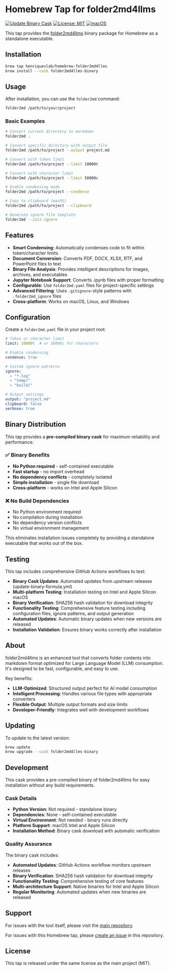 # Homebrew Tap for folder2md4llms

[![Update Binary Cask](https://github.com/HenriquesLab/homebrew-folder2md4llms/actions/workflows/update-binary-formula.yml/badge.svg)](https://github.com/HenriquesLab/homebrew-folder2md4llms/actions/workflows/update-binary-formula.yml)
[![License: MIT](https://img.shields.io/badge/License-MIT-yellow.svg)](https://opensource.org/licenses/MIT)
[![macOS](https://img.shields.io/badge/macOS-Intel%20%26%20Apple%20Silicon-blue.svg)](https://github.com/HenriquesLab/homebrew-folder2md4llms)

This tap provides the [folder2md4llms](https://github.com/HenriquesLab/folder2md4llms) binary package for Homebrew as a standalone executable.

## Installation

```bash
brew tap henriqueslab/homebrew-folder2md4llms
brew install --cask folder2md4llms-binary
```

## Usage

After installation, you can use the `folder2md` command:

```bash
folder2md /path/to/your/project
```

### Basic Examples

```bash
# Convert current directory to markdown
folder2md .

# Convert specific directory with output file
folder2md /path/to/project --output project.md

# Convert with token limit
folder2md /path/to/project --limit 10000t

# Convert with character limit
folder2md /path/to/project --limit 50000c

# Enable condensing mode
folder2md /path/to/project --condense

# Copy to clipboard (macOS)
folder2md /path/to/project --clipboard

# Generate ignore file template
folder2md --init-ignore
```

## Features

- **Smart Condensing**: Automatically condenses code to fit within token/character limits
- **Document Conversion**: Converts PDF, DOCX, XLSX, RTF, and PowerPoint files to text
- **Binary File Analysis**: Provides intelligent descriptions for images, archives, and executables
- **Jupyter Notebook Support**: Converts .ipynb files with proper formatting
- **Configurable**: Use `folder2md.yaml` files for project-specific settings
- **Advanced Filtering**: Uses `.gitignore`-style patterns with `.folder2md_ignore` files
- **Cross-platform**: Works on macOS, Linux, and Windows

## Configuration

Create a `folder2md.yaml` file in your project root:

```yaml
# Token or character limit
limit: 10000t  # or 50000c for characters

# Enable condensing
condense: true

# Custom ignore patterns
ignore:
  - "*.log"
  - "temp/"
  - "build/"

# Output settings
output: "project.md"
clipboard: false
verbose: true
```

## Binary Distribution

This tap provides a **pre-compiled binary cask** for maximum reliability and performance:

### ✅ Binary Benefits
- **No Python required** - self-contained executable
- **Fast startup** - no import overhead
- **No dependency conflicts** - completely isolated
- **Simple installation** - single file download
- **Cross-platform** - works on Intel and Apple Silicon

### ❌ No Build Dependencies
- No Python environment required
- No compilation during installation
- No dependency version conflicts
- No virtual environment management

This eliminates installation issues completely by providing a standalone executable that works out of the box.

## Testing

This tap includes comprehensive GitHub Actions workflows to test:
- **Binary Cask Updates**: Automated updates from upstream releases (update-binary-formula.yml)
- **Multi-platform Testing**: Installation testing on Intel and Apple Silicon macOS
- **Binary Verification**: SHA256 hash validation for download integrity
- **Functionality Testing**: Comprehensive feature testing including configuration files, ignore patterns, and output generation
- **Automated Updates**: Automatic binary updates when new versions are released
- **Installation Validation**: Ensures binary works correctly after installation

## About

folder2md4llms is an enhanced tool that converts folder contents into markdown format optimized for Large Language Model (LLM) consumption. It's designed to be fast, configurable, and easy to use.

Key benefits:
- **LLM-Optimized**: Structured output perfect for AI model consumption
- **Intelligent Processing**: Handles various file types with appropriate converters
- **Flexible Output**: Multiple output formats and size limits
- **Developer-Friendly**: Integrates well with development workflows

## Updating

To update to the latest version:

```bash
brew update
brew upgrade --cask folder2md4llms-binary
```

## Development

This cask provides a pre-compiled binary of folder2md4llms for easy installation without any build requirements.

### Cask Details

- **Python Version**: Not required - standalone binary
- **Dependencies**: None - self-contained executable
- **Virtual Environment**: Not needed - binary runs directly
- **Platform Support**: macOS Intel and Apple Silicon
- **Installation Method**: Binary cask download with automatic verification

### Quality Assurance

The binary cask includes:
- **Automated Updates**: GitHub Actions workflow monitors upstream releases
- **Binary Verification**: SHA256 hash validation for download integrity
- **Functionality Testing**: Comprehensive testing of core features
- **Multi-architecture Support**: Native binaries for Intel and Apple Silicon
- **Regular Monitoring**: Automated updates when new binaries are released

## Support

For issues with the tool itself, please visit the [main repository](https://github.com/HenriquesLab/folder2md4llms/issues).

For issues with this Homebrew tap, please [create an issue](https://github.com/HenriquesLab/homebrew-folder2md4llms/issues) in this repository.

## License

This tap is released under the same license as the main project (MIT).